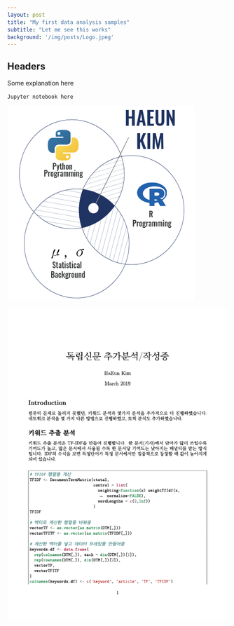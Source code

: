 ```yaml
---
layout: post
title: "My first data analysis samples"
subtitle: "Let me see this works"
background: '/img/posts/Logo.jpeg'
---
```


## Headers

Some explanation here

```
Jupyter notebook here
```

![My random image](\img\posts\firstpost\vd.png)

![DR1](\img\posts\firstpost\dr1.png)
